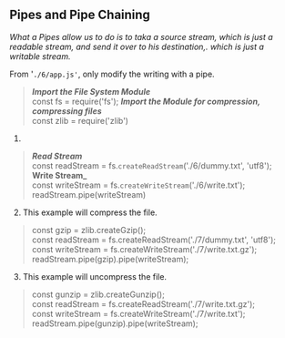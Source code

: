 ## Pipes and Pipe Chaining

*What a Pipes allow us to do is to taka a source stream, which is just a readable stream, and send it over to his destination,. which is just a writable stream.*

From '`./6/app.js'`, only modify the writing with a pipe.

> **_Import the File System Module_** <br />const fs = require('fs');
> **_Import the Module for compression, compressing files_** <br />const zlib = require('zlib')

1. 
> **_Read Stream_** <br /> const readStream = fs.`createReadStream`('./6/dummy.txt', 'utf8'); <br /> 
> **Write Stream_** <br /> const writeStream = fs.`createWriteStream`('./6/write.txt'); <br /> 
> readStream.pipe(writeStream)<br />

2. This example will compress the file.
> const gzip = zlib.createGzip();<br />
const readStream = fs.createReadStream('./7/dummy.txt', 'utf8');<br />
const writeStream = fs.createWriteStream('./7/write.txt.gz');<br />
readStream.pipe(gzip).pipe(writeStream);<br />

3. This example will uncompress the file.
> const gunzip = zlib.createGunzip(); <br />
> const readStream = fs.createReadStream('./7/write.txt.gz');<br />
> const writeStream = fs.createWriteStream('./7/write.txt');<br />
> readStream.pipe(gunzip).pipe(writeStream);<br />
